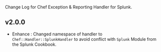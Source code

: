 Change Log for Chef Exception & Reporting Handler for Splunk.

## v2.0.0

* Enhance : Changed namespace of handler to `Chef::Handler::SplunkHandler`
  to avoid conflict with `Splunk` Module from the Splunk Cookbook.
